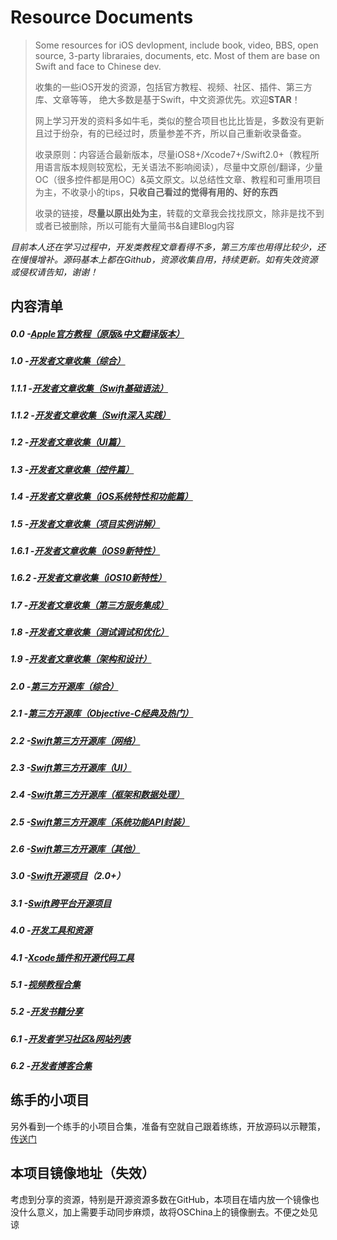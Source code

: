 # Resource Documents

> Some resources for iOS devlopment, include book, video, BBS, open source, 3-party libraraies, documents, etc. Most of them are base on Swift and face to Chinese dev.
> 
> 收集的一些iOS开发的资源，包括官方教程、视频、社区、插件、第三方库、文章等等， 绝大多数是基于Swift，中文资源优先。欢迎**STAR**！
> 
> 网上学习开发的资料多如牛毛，类似的整合项目也比比皆是，多数没有更新且过于纷杂，有的已经过时，质量参差不齐，所以自己重新收录备查。
> 
> 收录原则：内容适合最新版本，尽量iOS8+/Xcode7+/Swift2.0+（教程所用语言版本规则较宽松，无关语法不影响阅读），尽量中文原创/翻译，少量OC（很多控件都是用OC）&英文原文。以总结性文章、教程和可重用项目为主，不收录小的tips，**只收自己看过的觉得有用的、好的东西**
>  
> 收录的链接，**尽量以原出处为主**，转载的文章我会找找原文，除非是找不到或者已被删除，所以可能有大量简书&自建Blog内容

_目前本人还在学习过程中，开发类教程文章看得不多，第三方库也用得比较少，还在慢慢增补。源码基本上都在Github，资源收集自用，持续更新。如有失效资源或侵权请告知，谢谢！_

## 内容清单
##### 0.0   -[Apple官方教程（原版&中文翻译版本）][1]
##### 1.0   -[开发者文章收集（综合）][2]
##### 1.1.1 -[开发者文章收集（Swift基础语法）][3]
##### 1.1.2 -[开发者文章收集（Swift深入实践）][4]
##### 1.2   -[开发者文章收集（UI篇）][5]
##### 1.3   -[开发者文章收集（控件篇）][6]
##### 1.4   -[开发者文章收集（iOS系统特性和功能篇）][7]
##### 1.5   -[开发者文章收集（项目实例讲解）][8]
##### 1.6.1 -[开发者文章收集（iOS9新特性）][9]
##### 1.6.2 -[开发者文章收集（iOS10新特性）][10]
##### 1.7   -[开发者文章收集（第三方服务集成）][11]
##### 1.8   -[开发者文章收集（测试调试和优化）][12]
##### 1.9   -[开发者文章收集（架构和设计）][13]
##### 2.0   -[第三方开源库（综合）][14]
##### 2.1   -[第三方开源库（Objective-C经典及热门）][15]
##### 2.2   -[Swift第三方开源库（网络）][16]
##### 2.3   -[Swift第三方开源库（UI）][17]
##### 2.4   -[Swift第三方开源库（框架和数据处理）][18]
##### 2.5   -[Swift第三方开源库（系统功能API封装）][19]
##### 2.6   -[Swift第三方开源库（其他）][20]
##### 3.0   -[Swift开源项目][21]（2.0+）
##### 3.1   -[Swift跨平台开源项目][22]
##### 4.0   -[开发工具和资源][23]
##### 4.1   -[Xcode插件和开源代码工具][24]
##### 5.1   -[视频教程合集][25]
##### 5.2   -[开发书籍分享][26]
##### 6.1   -[开发者学习社区&网站列表][27]
##### 6.2   -[开发者博客合集][28]

## 练手的小项目
另外看到一个练手的小项目合集，准备有空就自己跟着练练，开放源码以示鞭策，[传送门][29]

## 本项目镜像地址（失效）
考虑到分享的资源，特别是开源资源多数在GitHub，本项目在墙内放一个镜像也没什么意义，加上需要手动同步麻烦，故将OSChina上的镜像删去。不便之处见谅

[1]:	0.0fromApple.md
[2]:	1.0other.md
[3]:	1.1.1swiftBase.md
[4]:	1.1.2swiftMore.md
[5]:	1.2UI.md
[6]:	1.3widget.md
[7]:	1.4iosFunction.md
[8]:	1.5project.md
[9]:	1.6.1iOS9.md
[10]:	1.6.2iOS10.md
[11]:	1.7integration.md
[12]:	1.8debug.md
[13]:	1.9design.md
[14]:	2.03rdLib.md
[15]:	2.1ocLib.md
[16]:	2.2libnet.md
[17]:	2.3libui.md
[18]:	2.4libframework.md
[19]:	2.5libos.md
[20]:	2.6libother.md
[21]:	3.0SwiftProject.md
[22]:	3.1SwiftProjectOther.md
[23]:	4.0ToolAndRes.md
[24]:	4.1Xcode.md
[25]:	5.1Video.md
[26]:	5.2books.md
[27]:	6.1bbs.md
[28]:	6.2blog.md
[29]:	https://github.com/conanwhf/iOS_ShortPractice

